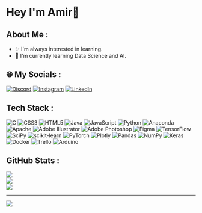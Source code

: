# Hey I'm Amir👋

## About Me :
- ✨ I'm always interested in learning.
- 🌱 I'm currently learning Data Science and AI.

## 🌐 My Socials :
[![Discord](https://img.shields.io/badge/Discord-%237289DA.svg?logo=discord&logoColor=white)](htttps://discord.gg/Emmy.ru#6468) [![Instagram](https://img.shields.io/badge/Instagram-%23E4405F.svg?logo=Instagram&logoColor=white)](https://instagram.com/amirahmadi.ru) [![LinkedIn](https://img.shields.io/badge/LinkedIn-%230077B5.svg?logo=linkedin&logoColor=white)](https://linkedin.com/in/amir-ahmadi-02aab9200) 

## Tech Stack :
![C](https://img.shields.io/badge/c-%2300599C.svg?style=for-the-badge&logo=c&logoColor=white) ![CSS3](https://img.shields.io/badge/css3-%231572B6.svg?style=for-the-badge&logo=css3&logoColor=white) ![HTML5](https://img.shields.io/badge/html5-%23E34F26.svg?style=for-the-badge&logo=html5&logoColor=white) ![Java](https://img.shields.io/badge/java-%23ED8B00.svg?style=for-the-badge&logo=java&logoColor=white) ![JavaScript](https://img.shields.io/badge/javascript-%23323330.svg?style=for-the-badge&logo=javascript&logoColor=%23F7DF1E) ![Python](https://img.shields.io/badge/python-3670A0?style=for-the-badge&logo=python&logoColor=ffdd54) ![Anaconda](https://img.shields.io/badge/Anaconda-%2344A833.svg?style=for-the-badge&logo=anaconda&logoColor=white) ![Apache](https://img.shields.io/badge/apache-%23D42029.svg?style=for-the-badge&logo=apache&logoColor=white) ![Adobe Illustrator](https://img.shields.io/badge/adobeillustrator-%23FF9A00.svg?style=for-the-badge&logo=adobeillustrator&logoColor=white) ![Adobe Photoshop](https://img.shields.io/badge/adobephotoshop-%2331A8FF.svg?style=for-the-badge&logo=adobephotoshop&logoColor=white) 	![Figma](https://img.shields.io/badge/figma-%23F24E1E.svg?style=for-the-badge&logo=figma&logoColor=white) ![TensorFlow](https://img.shields.io/badge/TensorFlow-%23FF6F00.svg?style=for-the-badge&logo=TensorFlow&logoColor=white) ![SciPy](https://img.shields.io/badge/SciPy-%230C55A5.svg?style=for-the-badge&logo=scipy&logoColor=%white) ![scikit-learn](https://img.shields.io/badge/scikit--learn-%23F7931E.svg?style=for-the-badge&logo=scikit-learn&logoColor=white) ![PyTorch](https://img.shields.io/badge/PyTorch-%23EE4C2C.svg?style=for-the-badge&logo=PyTorch&logoColor=white) ![Plotly](https://img.shields.io/badge/Plotly-%233F4F75.svg?style=for-the-badge&logo=plotly&logoColor=white) ![Pandas](https://img.shields.io/badge/pandas-%23150458.svg?style=for-the-badge&logo=pandas&logoColor=white) ![NumPy](https://img.shields.io/badge/numpy-%23013243.svg?style=for-the-badge&logo=numpy&logoColor=white) ![Keras](https://img.shields.io/badge/Keras-%23D00000.svg?style=for-the-badge&logo=Keras&logoColor=white) ![Docker](https://img.shields.io/badge/docker-%230db7ed.svg?style=for-the-badge&logo=docker&logoColor=white) ![Trello](https://img.shields.io/badge/Trello-%23026AA7.svg?style=for-the-badge&logo=Trello&logoColor=white) ![Arduino](https://img.shields.io/badge/-Arduino-00979D?style=for-the-badge&logo=Arduino&logoColor=white)
## GitHub Stats :
![](https://github-readme-stats.vercel.app/api?username=amirahmadi-ru&theme=city_light&hide_border=true&include_all_commits=true&count_private=true)<br/>
![](https://github-readme-streak-stats.herokuapp.com/?user=amirahmadi-ru&theme=city_light&hide_border=true)<br/>
![](https://github-readme-stats.vercel.app/api/top-langs/?username=amirahmadi-ru&theme=city_light&hide_border=true&include_all_commits=true&count_private=true&layout=compact)

---
[![](https://visitcount.itsvg.in/api?id=amirahmadi-ru&icon=0&color=12)](https://visitcount.itsvg.in)
